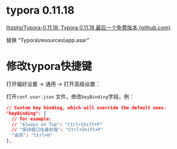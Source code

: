 # typora 0.11.18

[lhzptg/Typora-0.11.18: Typora 0.11.18 最后一个免费版本 (github.com)](https://github.com/lhzptg/Typora-0.11.18)

替换 “Typora\resources\app.asar”



# 修改typora快捷键

打开偏好设置 -> 通用 -> 打开高级设置：

打开`conf.user.json` 文件，修改`keyBinding`字段，例：

```json
// Custom key binding, which will override the default ones.
"keyBinding": {
  // for example: 
  // "Always on Top": "Ctrl+Shift+P"
  // "保持窗口在最前端": "Ctrl+Shift+P"
  "高亮": "Ctrl+H"
},
```



